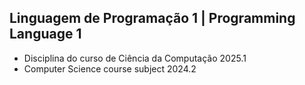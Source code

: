 ## Linguagem de Programação 1 | Programming Language 1
- Disciplina do curso de Ciência da Computação 2025.1
- Computer Science course subject 2024.2
